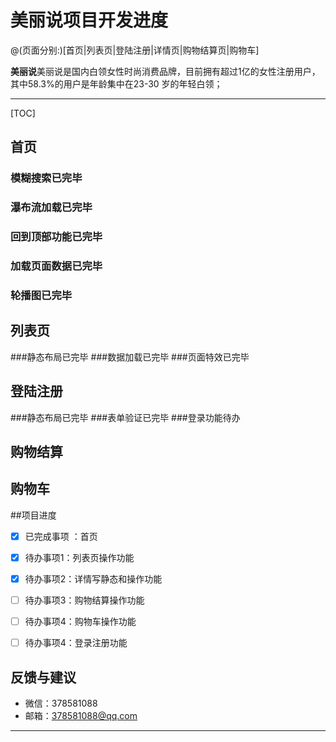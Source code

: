 # 美丽说项目开发进度

@(页面分别:)[首页|列表页|登陆注册|详情页|购物结算页|购物车]

**美丽说**美丽说是国内白领女性时尚消费品牌，目前拥有超过1亿的女性注册用户，其中58.3%的用户是年龄集中在23-30 岁的年轻白领；

-------------------

[TOC]

## 首页
### 模糊搜索已完毕
### 瀑布流加载已完毕
### 回到顶部功能已完毕
### 加载页面数据已完毕
### 轮播图已完毕
## 列表页
###静态布局已完毕
###数据加载已完毕
###页面特效已完毕
## 登陆注册
###静态布局已完毕
###表单验证已完毕
###登录功能待办
## 购物结算
## 购物车

##项目进度


- [x] 已完成事项  ：首页
- [x] 待办事项1：列表页操作功能
- [x] 待办事项2：详情写静态和操作功能
- [ ] 待办事项3：购物结算操作功能
- [ ] 待办事项4：购物车操作功能
- [ ] 待办事项4：登录注册功能





## 反馈与建议
- 微信：378581088
- 邮箱：378581088@qq.com

---------

